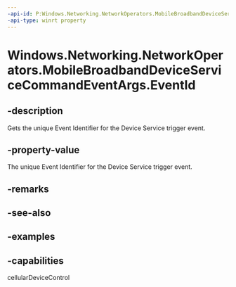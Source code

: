 ```yaml
---
-api-id: P:Windows.Networking.NetworkOperators.MobileBroadbandDeviceServiceCommandEventArgs.EventId
-api-type: winrt property
---
```


# Windows.Networking.NetworkOperators.MobileBroadbandDeviceServiceCommandEventArgs.EventId

<!--
public uint EventId { get; }
-->


## -description

Gets the unique Event Identifier for the Device Service trigger event.

## -property-value

The unique Event Identifier for the Device Service trigger event.

## -remarks

## -see-also

## -examples

## -capabilities
cellularDeviceControl
